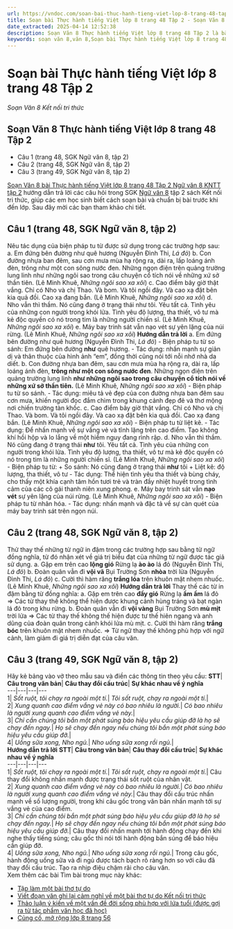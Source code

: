 ```yaml
---
url: https://vndoc.com/soan-bai-thuc-hanh-tieng-viet-lop-8-trang-48-tap-2-317264
title: Soạn bài Thực hành tiếng Việt lớp 8 trang 48 Tập 2 - Soạn Văn 8 Kết nối tri thức - VnDoc.com
date_extracted: 2025-04-14 12:52:38
description: Soạn Văn 8 Thực hành tiếng Việt lớp 8 trang 48 Tập 2 là bài soạn bài mẫu thuộc chương trình Ngữ văn lớp 8 KNTT học kì 2. Mời các bạn cùng tham khảo bài soạn để chuẩn bị cho bài học sắp tới của mình.
keywords: soạn văn 8,văn 8,Soạn bài Thực hành tiếng Việt lớp 8 trang 48 Tập 2,ngữ văn 8,soan van 8,soạn văn lớp 8,giải văn 8,soạn văn 8 tập 2,soạn văn 8 Thực hành tiếng Việt lớp 8 trang 48 Tập 2,soạn văn 8 kết nối tri thức,văn 8 kntt,ngữ văn 8 kết nối tri thức,Thực hành tiếng Việt lớp 8 trang 48 Tập 2,soạn bài Thực hành tiếng Việt lớp 8 trang 48 Tập 2 lớp 8,văn 8 kết nối tri thức,soạn thực hành tiếng việt lớp 8 tập 2,soạn bài thực hành tiếng việt lớp 8 tập 2,thực hành tiếng việt lớp 8 tập 2 trang 48
---
```


# Soạn bài Thực hành tiếng Việt lớp 8 trang 48 Tập 2
 _Soạn Văn 8 Kết nối tri thức_
## Soạn Văn 8 Thực hành tiếng Việt lớp 8 trang 48 Tập 2
  * Câu 1 \(trang 48, SGK Ngữ văn 8, tập 2\)
  * Câu 2 \(trang 48, SGK Ngữ văn 8, tập 2\)
  * Câu 3 \(trang 49, SGK Ngữ văn 8, tập 2\)

[Soạn Văn 8 bài Thực hành tiếng Việt lớp 8 trang 48 Tập 2 Ngữ văn 8 KNTT tập 2](<https://vndoc.com/soan-bai-thuc-hanh-tieng-viet-lop-8-trang-48-tap-2-317264>) hướng dẫn trả lời các câu hỏi trong SGK [Ngữ văn 8](<https://vndoc.com/ngu-van-8-ket-noi-tri-thuc>) tập 2  sách Kết nối tri thức, giúp các em học sinh biết cách soạn bài và chuẩn bị bài trước khi đến lớp. Sau đây mời các bạn tham khảo chi tiết.
## **Câu 1 \(trang 48, SGK Ngữ văn 8, tập 2\)**
Nêu tác dụng của biện pháp tu từ được sử dụng trong các trường hợp sau:
a. Em đứng bên đường
như quê hương
\(Nguyễn Đình Thi, _Lá đỏ_\)
b. Con đường nhựa ban đêm, sau cơn mưa mùa hạ rộng ra, dài ra, lấp loáng ánh đèn, trông như một con sông nước đen. Những ngọn điện trên quảng trường lung linh như những ngôi sao trong câu chuyện cổ tích nói về những xứ sở thần tiên.
\(Lê Minh Khuê, _Những ngôi sao xa xôi_\)
c. Cao điểm bây giờ thật vắng. Chỉ có Nho và chị Thao. Và bom. Và tôi ngồi đây. Và cao xạ đặt bên kia quả đồi. Cao xạ đang bắn.
\(Lê Minh Khuê, _Những ngôi sao xa xôi_\)
d. Nho vẫn thì thầm. Nó cũng đang ở trạng thái như tôi. Yêu tất cả. Tình yêu của những con người trong khói lửa. Tình yêu độ lượng, tha thiết, vô tư mà kẻ độc quyền có nó trong tim là những người chiến sĩ.
\(Lê Minh Khuê, _Những ngôi sao xa xôi_\)
e. Máy bay trinh sát vẫn nạo vét sự yên lặng của núi rừng.
\(Lê Minh Khuê, _Những ngôi sao xa xôi_\)
**Hướng dẫn trả lời**
a. Em đứng bên đường
như quê hương
\(Nguyễn Đình Thi, _Lá đỏ_\)
\- Biện pháp tu từ so sánh: Em đứng bên đường **như** quê hương.
\- Tác dụng: nhấn mạnh sự giản dị và thân thuộc của hình ảnh “em”, đồng thời cũng nói tới nỗi nhớ nhà da diết.
b. Con đường nhựa ban đêm, sau cơn mưa mùa hạ rộng ra, dài ra, lấp loáng ánh đèn, **trông như một con sông nước đen**. Những ngọn điện trên quảng trường lung linh **như những ngôi sao trong câu chuyện cổ tích nói về những xứ sở thần tiên.**
\(Lê Minh Khuê, _Những ngôi sao xa xôi_\)
\- Biện pháp tu từ so sánh.
\- Tác dụng: miêu tả vẻ đẹp của con đường nhựa ban đêm sau cơn mưa, khiến người đọc đắm chìm trong khung cảnh đẹp đẽ và thơ mộng nơi chiến trường tàn khốc.
c. Cao điểm bây giờ thật vắng. Chỉ có Nho và chị Thao. Và bom. Và tôi ngồi đây. Và cao xạ đặt bên kia quả đồi. Cao xạ đang bắn.
\(Lê Minh Khuê, _Những ngôi sao xa xôi_\)
\- Biện pháp tu từ liệt kê.
\- Tác dụng: Để nhấn mạnh về sự vắng vẻ và tĩnh lặng trên cao điểm. Tạo không khí hồi hộp và lo lắng về một hiểm nguy đang rình rập.
d. Nho vẫn thì thầm. Nó cũng đang ở trạng thái **như** tôi. Yêu tất cả. Tình yêu của những con người trong khói lửa. Tình yêu độ lượng, tha thiết, vô tư mà kẻ độc quyền có nó trong tim là những người chiến sĩ.
\(Lê Minh Khuê, _Những ngôi sao xa xôi_\)
\- Biện pháp tu từ:
\+ So sánh: Nó cũng đang ở trạng thái **như** tôi
\+ Liệt kê: độ lượng, tha thiết, vô tư
\- Tác dụng: Thể hiện tình yêu tha thiết và bùng cháy, cho thấy một khía cạnh tâm hồn tươi trẻ và tràn đầy nhiệt huyết trong tình cảm của các cô gái thanh niên xung phong.
e. Máy bay trinh sát vẫn **nạo vét** sự yên lặng của núi rừng.
\(Lê Minh Khuê, _Những ngôi sao xa xôi_\)
\- Biện pháp tu từ nhân hóa.
\- Tác dụng: nhấn mạnh và đặc tả về sự càn quét của máy bay trinh sát trên ngọn núi.
## **Câu 2 \(trang 48, SGK Ngữ văn 8, tập 2\)**
Thử thay thế những từ ngữ in đậm trong các trường hợp sau bằng từ ngữ đồng nghĩa, từ đó nhận xét về giá trị biểu đạt của những từ ngữ được tác giả sử dụng.
a. Gặp em trên cao **lộng gió**
Rừng lạ **ào ào** lá đỏ
\(Nguyễn Đình Thi, _Lá đỏ_\)
b. Đoàn quân vẫn đi **vội vã**
Bụi Trường Sơn **nhòa** trời lửa
\(Nguyễn Đình Thi, _Lá đỏ_\)
c. Cười thì hàm răng **trắng lóa** trên khuôn mặt nhem nhuốc.
\(Lê Minh Khuê, _Những ngôi sao xa xôi_\)
**Hướng dẫn trả lời**
Thay thế các từ in đậm bằng từ đồng nghĩa:
a. Gặp em trên cao **đầy gió**
Rừng lạ **ầm ầm** lá đỏ
=> Các từ thay thế không thể hiện được khung cảnh hùng tráng và bạt ngàn lá đỏ trong khu rừng.
b. Đoàn quân vẫn đi **vội vàng**
Bụi Trường Sơn **mù mịt** trời lửa
=> Các từ thay thế không thế hiện được tư thế hiên ngang và anh dũng của đoàn quân trong cảnh khói lửa mù mịt.
c. Cười thì hàm răng **trắng bóc** trên khuôn mặt nhem nhuốc.
=> Từ ngữ thay thế không phù hợp với ngữ cảnh, làm giảm đi giá trị diễn đạt của câu văn.
## **Câu 3 \(trang 49, SGK Ngữ văn 8, tập 2\)**
Hãy kẻ bảng vào vở theo mẫu sau và điền các thông tin theo yêu cầu:
**STT**| **Câu trong văn bản**| **Câu thay đổi cấu trúc**| **Sự khác nhau về ý nghĩa**  
---|---|---|---  
1|  _Sốt ruột, tôi chạy ra ngoài một tí._| _Tôi sốt ruột, chạy ra ngoài một tí._|   
2|  _Xung quanh cao điểm vắng vẻ này có bao nhiêu là người._| _Có bao nhiêu là người xung quanh cao điểm vắng vẻ này._|   
3|  _Chỉ cần chúng tôi bắn một phát súng báo hiệu yêu cầu giúp đỡ là họ sẽ chạy đến ngay._| _Họ sẽ chạy đến ngay nếu chúng tôi bắn một phát súng báo hiệu yêu cầu giúp đỡ._|   
4|  _Uống sữa xong, Nho ngủ._| _Nho uống sữa xong rồi ngủ._|   
**Hướng dẫn trả lời**
**STT**| **Câu trong văn bản**| **Câu thay đổi cấu trúc**| **Sự khác nhau về ý nghĩa**  
---|---|---|---  
1|  _Sốt ruột, tôi chạy ra ngoài một tí._| _Tôi sốt ruột, chạy ra ngoài một tí._|  Câu thay đổi không nhấn mạnh được trạng thái sốt ruột của nhân vật.  
2|  _Xung quanh cao điểm vắng vẻ này có bao nhiêu là người._| _Có bao nhiêu là người xung quanh cao điểm vắng vẻ này._|  Câu thay đổi cấu trúc nhấn mạnh về số lượng người, trong khi câu gốc trong văn bản nhấn mạnh tới sự vắng vẻ của cao điểm.  
3|  _Chỉ cần chúng tôi bắn một phát súng báo hiệu yêu cầu giúp đỡ là họ sẽ chạy đến ngay._| _Họ sẽ chạy đến ngay nếu chúng tôi bắn một phát súng báo hiệu yêu cầu giúp đỡ._|  Câu thay đổi nhấn mạnh tới hành động chạy đến khi nghe thấy tiếng súng; câu gốc thì nói tới hành động bắn súng để báo hiệu cần giúp đỡ.  
4|  _Uống sữa xong, Nho ngủ._| _Nho uống sữa xong rồi ngủ._|  Trong câu gốc, hành động uống sữa và đi ngủ được tách bạch rõ ràng hơn so với câu đã thay đổi cấu trúc. Tạo ra nhịp điệu chậm rãi cho câu văn.  
Xem thêm các bài Tìm bài trong mục này khác:
  * [Tập làm một bài thơ tự do ](</soan-bai-tap-lam-mot-bai-tho-tu-do-317266>)
  * [Viết đoạn văn ghi lại cảm nghĩ về một bài thơ tự do Kết nối tri thức](</soan-bai-viet-doan-van-ghi-lai-cam-nghi-ve-mot-bai-tho-tu-do-ket-noi-tri-thuc-317333>)
  * [Thảo luận ý kiến về một vấn đề đời sống phù hợp với lứa tuổi \(được gợi ra từ tác phẩm văn học đã học\)](</soan-bai-thao-luan-y-kien-ve-mot-van-de-doi-song-phu-hop-voi-lua-tuoi-duoc-goi-ra-tu-tac-pham-van-hoc-da-hoc-317338>)
  * [Củng cố, mở rộng lớp 8 trang 56](</soan-bai-cung-co-mo-rong-lop-8-trang-56-tap-2-ket-noi-tri-thuc-317340>)

